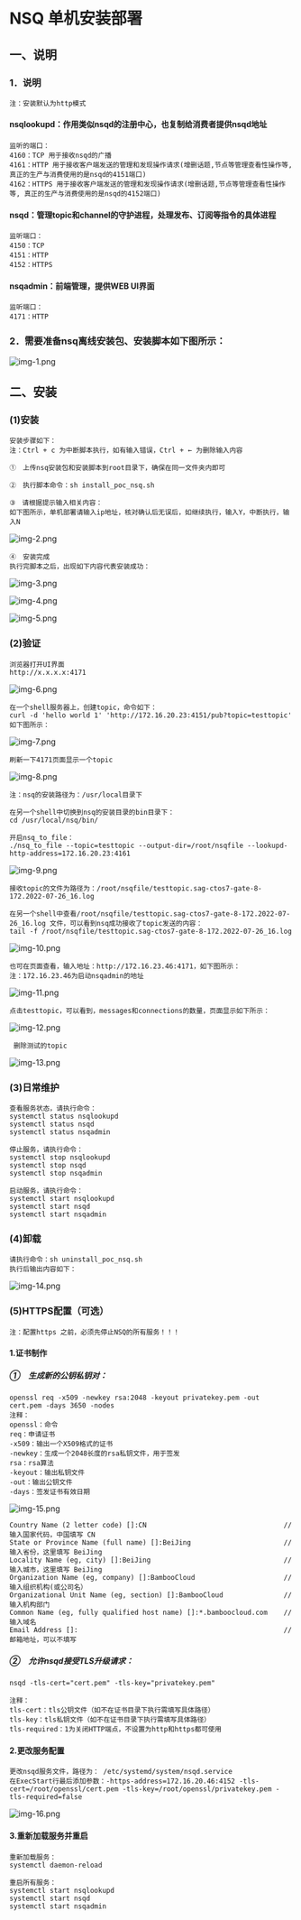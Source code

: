 # NSQ 单机安装部署

## 一、说明

### 1．说明

    注：安装默认为http模式

#### nsqlookupd：作用类似nsqd的注册中心，也复制给消费者提供nsqd地址

    监听的端口：
    4160：TCP 用于接收nsqd的广播
    4161：HTTP 用于接收客户端发送的管理和发现操作请求(增删话题,节点等管理查看性操作等, 真正的生产与消费使用的是nsqd的4151端口)
    4162：HTTPS 用于接收客户端发送的管理和发现操作请求(增删话题,节点等管理查看性操作等, 真正的生产与消费使用的是nsqd的4152端口)

#### nsqd：管理topic和channel的守护进程，处理发布、订阅等指令的具体进程

    监听端口：
    4150：TCP
    4151：HTTP
    4152：HTTPS

#### nsqadmin：前端管理，提供WEB UI界面

    监听端口：
    4171：HTTP

### 2．需要准备nsq离线安装包、安装脚本如下图所示：

![img-1.png](image/img-1.png)

## 二、安装

### (1)安装

    安装步骤如下：
    注：Ctrl + c 为中断脚本执行，如有输入错误，Ctrl + ← 为删除输入内容

    ①　上传nsq安装包和安装脚本到root目录下，确保在同一文件夹内即可

    ②　执行脚本命令：sh install_poc_nsq.sh

    ③　请根据提示输入相关内容：
    如下图所示，单机部署请输入ip地址，核对确认后无误后，如继续执行，输入Y，中断执行，输入N

![img-2.png](image/img-2.png)

    ④　安装完成
    执行完脚本之后，出现如下内容代表安装成功：

![img-3.png](image/img-3.png)

![img-4.png](image/img-4.png)

![img-5.png](image/img-5.png)

### (2)验证

    浏览器打开UI界面
    http://x.x.x.x:4171

![img-6.png](image/img-6.png)

    在一个shell服务器上，创建topic，命令如下：
    curl -d 'hello world 1' 'http://172.16.20.23:4151/pub?topic=testtopic'
    如下图所示：

![img-7.png](image/img-7.png)

    刷新一下4171页面显示一个topic

![img-8.png](image/img-8.png)

    注：nsq的安装路径为：/usr/local目录下

    在另一个shell中切换到nsq的安装目录的bin目录下：
    cd /usr/local/nsq/bin/

    开启nsq_to_file：
    ./nsq_to_file --topic=testtopic --output-dir=/root/nsqfile --lookupd-http-address=172.16.20.23:4161

![img-9.png](image/img-9.png)

    接收topic的文件为路径为：/root/nsqfile/testtopic.sag-ctos7-gate-8-172.2022-07-26_16.log
    
    在另一个shell中查看/root/nsqfile/testtopic.sag-ctos7-gate-8-172.2022-07-26_16.log 文件，可以看到nsq成功接收了topic发送的内容：
    tail -f /root/nsqfile/testtopic.sag-ctos7-gate-8-172.2022-07-26_16.log

![img-10.png](image/img-10.png)

    也可在页面查看，输入地址：http://172.16.23.46:4171，如下图所示：
    注：172.16.23.46为启动nsqadmin的地址

![img-11.png](image/img-11.png)

    点击testtopic，可以看到，messages和connections的数量，页面显示如下所示：

![img-12.png](image/img-12.png)

     删除测试的topic

![img-13.png](image/img-13.png)

### (3)日常维护

    查看服务状态，请执行命令：
    systemctl status nsqlookupd
    systemctl status nsqd
    systemctl status nsqadmin

    停止服务，请执行命令：
    systemctl stop nsqlookupd
    systemctl stop nsqd
    systemctl stop nsqadmin

    启动服务，请执行命令：
    systemctl start nsqlookupd
    systemctl start nsqd
    systemctl start nsqadmin

### (4)卸载

    请执行命令：sh uninstall_poc_nsq.sh
    执行后输出内容如下：

![img-14.png](image/img-14.png)

### (5)HTTPS配置（可选）

    注：配置https 之前，必须先停止NSQ的所有服务！！！

#### 1.证书制作

##### ①　生成新的公钥私钥对：

    openssl req -x509 -newkey rsa:2048 -keyout privatekey.pem -out cert.pem -days 3650 -nodes
    注释：
    openssl：命令
    req：申请证书
    -x509：输出一个X509格式的证书
    -newkey：生成一个2048长度的rsa私钥文件，用于签发
    rsa：rsa算法
    -keyout：输出私钥文件
    -out：输出公钥文件
    -days：签发证书有效日期

![img-15.png](image/img-15.png)

    Country Name (2 letter code) []:CN                                  // 输入国家代码，中国填写 CN
    State or Province Name (full name) []:BeiJing                       // 输入省份，这里填写 BeiJing
    Locality Name (eg, city) []:BeiJing                                 // 输入城市，这里填写 BeiJing
    Organization Name (eg, company) []:BambooCloud                      // 输入组织机构(或公司名）
    Organizational Unit Name (eg, section) []:BambooCloud               // 输入机构部门
    Common Name (eg, fully qualified host name) []:*.bamboocloud.com    // 输入域名  
    Email Address []:                                                   // 邮箱地址，可以不填写

##### ②　允许nsqd接受TLS升级请求：

    nsqd -tls-cert="cert.pem" -tls-key="privatekey.pem"

    注释：
    tls-cert：tls公钥文件（如不在证书目录下执行需填写具体路径）
    tls-key：tls私钥文件（如不在证书目录下执行需填写具体路径）
    tls-required：1为关闭HTTP端点，不设置为http和https都可使用

#### 2.更改服务配置

    更改nsqd服务文件，路径为： /etc/systemd/system/nsqd.service
    在ExecStart行最后添加参数：-https-address=172.16.20.46:4152 -tls-cert=/root/openssl/cert.pem -tls-key=/root/openssl/privatekey.pem -tls-required=false

![img-16.png](image/img-16.png)

#### 3.重新加载服务并重启

    重新加载服务：
    systemctl daemon-reload

    重启所有服务：
    systemctl start nsqlookupd
    systemctl start nsqd
    systemctl start nsqadmin

